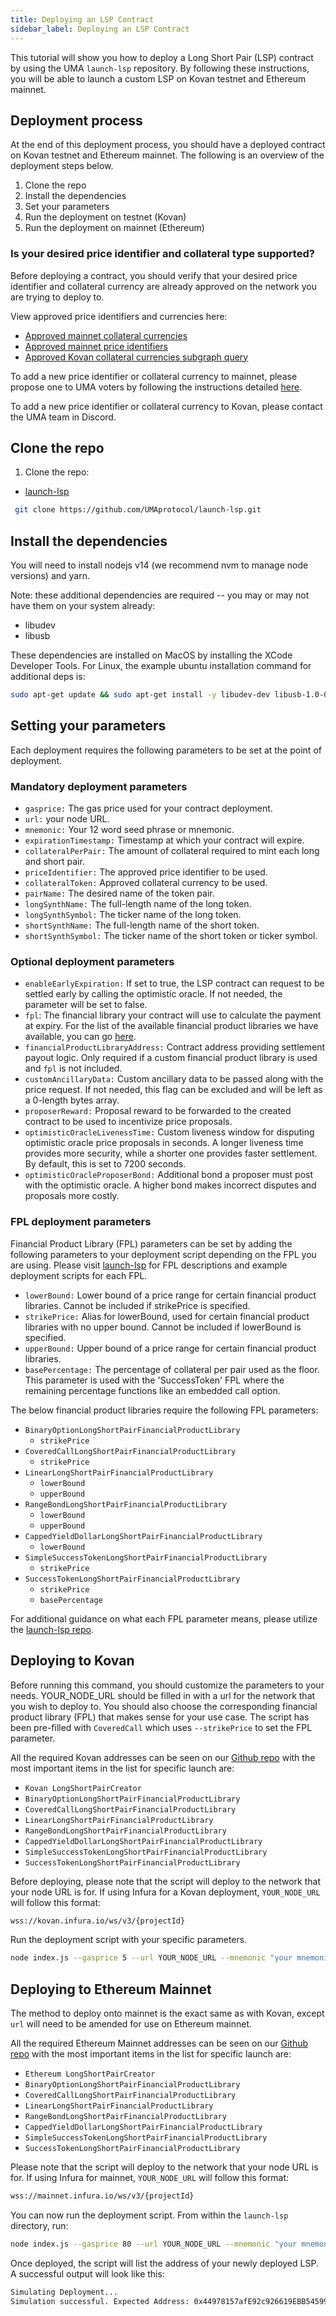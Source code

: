 ```yaml
---
title: Deploying an LSP Contract
sidebar_label: Deploying an LSP Contract
---
```

This tutorial will show you how to deploy a Long Short Pair (LSP) contract by using the UMA `launch-lsp` repository. By following these instructions, you will be able to launch a custom LSP on Kovan testnet and Ethereum mainnet.

## Deployment process

At the end of this deployment process, you should have a deployed contract on Kovan testnet and Ethereum mainnet. The following is an overview of the deployment steps below.

1. Clone the repo
2. Install the dependencies
3. Set your parameters
4. Run the deployment on testnet (Kovan)
5. Run the deployment on mainnet (Ethereum)

### Is your desired price identifier and collateral type supported?

Before deploying a contract, you should verify that your desired price identifier and collateral currency are already approved on the network you are trying to deploy to.

View approved price identifiers and currencies here:
- [Approved mainnet collateral currencies](/uma-tokenholders/approved-collateral-currencies)
- [Approved mainnet price identifiers](/uma-tokenholders/approved-price-identifiers)
- [Approved Kovan collateral currencies subgraph query](https://thegraph.com/hosted-service/subgraph/umaprotocol/kovan-contracts?query=Whitelisted%20Collateral)

To add a new price identifier or collateral currency to mainnet, please propose one to UMA voters by following the instructions detailed [here](/uma-tokenholders/adding-price-id).

To add a new price identifier or collateral currency to Kovan, please contact the UMA team in Discord.

## Clone the repo

1. Clone the repo:

 - [launch-lsp](https://github.com/UMAprotocol/launch-lsp)
```bash
 git clone https://github.com/UMAprotocol/launch-lsp.git
```
## Install the dependencies

You will need to install nodejs v14 (we recommend nvm to manage node versions) and yarn.

Note: these additional dependencies are required -- you may or may not have them on your system already:

- libudev
- libusb

These dependencies are installed on MacOS by installing the XCode Developer Tools. For Linux, the example ubuntu installation command for additional deps is:

```bash
sudo apt-get update && sudo apt-get install -y libudev-dev libusb-1.0-0-dev
```
## Setting your parameters

Each deployment requires the following parameters to be set at the point of deployment. 

### Mandatory deployment parameters

- `gasprice:` The gas price used for your contract deployment.
- `url:` your node URL.
- `mnemonic:` Your 12 word seed phrase or mnemonic. 
- `expirationTimestamp:` Timestamp at which your contract will expire. 
- `collateralPerPair:` The amount of collateral required to mint each long and short pair.
- `priceIdentifier:` The approved price identifier to be used.
- `collateralToken:` Approved collateral currency to be used.
- `pairName:` The desired name of the token pair.
- `longSynthName:` The full-length name of the long token.
- `longSynthSymbol:` The ticker name of the long token.
- `shortSynthName:` The full-length name of the short token.
- `shortSynthSymbol:` The ticker name of the short token or ticker symbol.

### Optional deployment parameters

- `enableEarlyExpiration:` If set to true, the LSP contract can request to be settled early by calling the optimistic oracle. If not needed, the parameter will be set to false.
- `fpl`: The financial library your contract will use to calculate the payment at expiry. For the list of the available financial product libraries we have available, you can go [here](https://github.com/UMAprotocol/protocol/tree/master/packages/core/contracts/financial-templates/common/financial-product-libraries/long-short-pair-libraries).
- `financialProductLibraryAddress:` Contract address providing settlement payout logic. Only required if a custom financial product library is used and `fpl` is not included.
- `customAncillaryData:` Custom ancillary data to be passed along with the price request. If not needed, this flag can be excluded and will be left as a 0-length bytes array.
- `proposerReward:` Proposal reward to be forwarded to the created contract to be used to incentivize price proposals.
- `optimisticOracleLivenessTime:` Custom liveness window for disputing optimistic oracle price proposals in seconds. A longer liveness time provides more security, while a shorter one provides faster settlement. By default, this is set to 7200 seconds.
- `optimisticOracleProposerBond:` Additional bond a proposer must post with the optimistic oracle. A higher bond makes incorrect disputes and proposals more costly.

### FPL deployment parameters

Financial Product Library (FPL) parameters can be set by adding the following parameters to your deployment script depending on the FPL you are using. Please visit [launch-lsp](https://github.com/UMAprotocol/launch-lsp) for FPL descriptions and example deployment scripts for each FPL.

- `lowerBound:` Lower bound of a price range for certain financial product libraries. Cannot be included if strikePrice is specified.
- `strikePrice:` Alias for lowerBound, used for certain financial product libraries with no upper bound. Cannot be included if lowerBound is specified.
- `upperBound:` Upper bound of a price range for certain financial product libraries.
- `basePercentage:` The percentage of collateral per pair used as the floor. This parameter is used with the 'SuccessToken' FPL where the remaining percentage functions like an embedded call option.

The below financial product libraries require the following FPL parameters:

- `BinaryOptionLongShortPairFinancialProductLibrary`
    - `strikePrice`
- `CoveredCallLongShortPairFinancialProductLibrary`
    - `strikePrice`
- `LinearLongShortPairFinancialProductLibrary` 
    - `lowerBound`
    - `upperBound`
- `RangeBondLongShortPairFinancialProductLibrary`
    - `lowerBound`
    - `upperBound`
- `CappedYieldDollarLongShortPairFinancialProductLibrary`
    - `lowerBound`
- `SimpleSuccessTokenLongShortPairFinancialProductLibrary`
    - `strikePrice`
- `SuccessTokenLongShortPairFinancialProductLibrary`
    - `strikePrice`
    - `basePercentage`

For additional guidance on what each FPL parameter means, please utilize the [launch-lsp repo](https://github.com/UMAprotocol/launch-lsp#binary-option).

## Deploying to Kovan

Before running this command, you should customize the parameters to your needs. YOUR_NODE_URL should be filled in with a url for the network that you wish to deploy to. You should also choose the corresponding financial product library (FPL) that makes sense for your use case. The script has been pre-filled with `CoveredCall` which uses `--strikePrice` to set the FPL parameter.

All the required Kovan addresses can be seen on our [Github repo](https://github.com/UMAprotocol/protocol/blob/master/packages/core/networks/42.json) with the most important items in the list for specific launch are:

- `Kovan LongShortPairCreator` 
- `BinaryOptionLongShortPairFinancialProductLibrary` 
- `CoveredCallLongShortPairFinancialProductLibrary` 
- `LinearLongShortPairFinancialProductLibrary` 
- `RangeBondLongShortPairFinancialProductLibrary`
- `CappedYieldDollarLongShortPairFinancialProductLibrary`
- `SimpleSuccessTokenLongShortPairFinancialProductLibrary`
- `SuccessTokenLongShortPairFinancialProductLibrary`

Before deploying, please note that the script will deploy to the network that your node URL is for. If using Infura for a Kovan deployment, `YOUR_NODE_URL` will follow this format:


```bash
wss://kovan.infura.io/ws/v3/{projectId}
```

Run the deployment script with your specific parameters.
```bash
node index.js --gasprice 5 --url YOUR_NODE_URL --mnemonic "your mnemonic (12 word seed phrase)" --pairName "token pair name" --expirationTimestamp 1672538400 --collateralPerPair 250000000000000000 --priceIdentifier UMAUSD --longSynthName "long token name" --longSynthSymbol UMA-1222 --shortSynthName "short token name" --shortSynthSymbol UMA-1222s --collateralToken 0x489Bf230d4Ab5c2083556E394a28276C22c3B580 --customAncillaryData "twapLength:3600" --optimisticOracleLivenessTime 3600 --fpl CoveredCall --strikePrice 12000000000000000000 --proposerReward 20000000000000000000 --optimisticOracleProposerBond 40000000000000000000
```
## Deploying to Ethereum Mainnet

The method to deploy onto mainnet is the exact same as with Kovan, except `url` will need to be amended for use on Ethereum mainnet.

All the required Ethereum Mainnet addresses can be seen on our [Github repo](https://github.com/UMAprotocol/protocol/blob/master/packages/core/networks/1.json) with the most important items in the list for specific launch are:

- `Ethereum LongShortPairCreator` 
- `BinaryOptionLongShortPairFinancialProductLibrary` 
- `CoveredCallLongShortPairFinancialProductLibrary` 
- `LinearLongShortPairFinancialProductLibrary` 
- `RangeBondLongShortPairFinancialProductLibrary`
- `CappedYieldDollarLongShortPairFinancialProductLibrary`
- `SimpleSuccessTokenLongShortPairFinancialProductLibrary`
- `SuccessTokenLongShortPairFinancialProductLibrary`

Please note that the script will deploy to the network that your node URL is for. If using Infura for mainnet, `YOUR_NODE_URL` will follow this format:

```bash
wss://mainnet.infura.io/ws/v3/{projectId}
```

You can now run the deployment script. From within the `launch-lsp` directory, run:
```bash
node index.js --gasprice 80 --url YOUR_NODE_URL --mnemonic "your mnemonic (12 word seed phrase)" --pairName "token pair name" --expirationTimestamp 1672538400 --collateralPerPair 250000000000000000 --priceIdentifier UMAUSD --longSynthName "long token name" --longSynthSymbol UMA-1222 --shortSynthName "short token name" --shortSynthSymbol UMA-1222s --collateralToken 0x04Fa0d235C4abf4BcF4787aF4CF447DE572eF828 --customAncillaryData "twapLength:3600" --optimisticOracleLivenessTime 3600 --fpl CoveredCall --strikePrice 12000000000000000000 --proposerReward 20000000000000000000 --optimisticOracleProposerBond 40000000000000000000
```
Once deployed, the script will list the address of your newly deployed LSP. A successful output will look like this:

```bash
Simulating Deployment...
Simulation successful. Expected Address: 0x44978157afE92c926619EBB54599bbc483eBe871
``` 